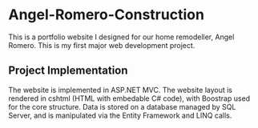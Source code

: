# Angel-Romero-Construction
This is a portfolio website I designed for our home remodeller, Angel Romero. This is my first major web development project.

## Project Implementation
The website is implemented in ASP.NET MVC. The website layout is rendered in cshtml (HTML with embedable C# code), with Boostrap used for the core structure. Data is stored on a database managed by SQL Server, and is manipulated via the Entity Framework and LINQ calls. 
